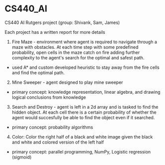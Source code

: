 # CS440_AI
CS440 AI Rutgers project (group: Shivank, Sam, James) 

Each project has a written report for more details

1. Fire Maze - environment where agent is required to navigate through a maze with obstacles. At each time step with some predefined probability, open cells in the maze catch on fire adding further complexity to the agent's search for the optimal and safest path.
- used A* and custom developed heuristic to stay away from the fire cells and find the optimal path.

2. Mine Sweeper - agent designed to play mine sweeper
- primary concept: knowledge representation, linear algebra, and drawing logical conclusions from knowledge

3. Search and Destroy - agent is left in a 2d array and is tasked to find the hidden object. At each cell there is a certain probability of whether the agent would succesfully be able to find the object even if it searched.
- primary concept: probability algorithms

4. Color: Color the right half of a black and white image given the black and white and colored version of the left half
- primary concept: parallel programming, NumPy, Logistic regression (sigmoid)
